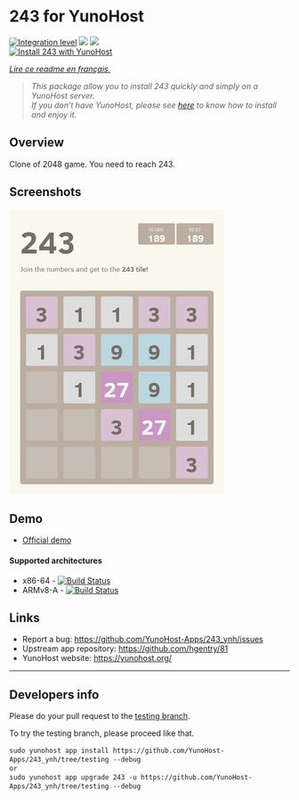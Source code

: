 # 243 for YunoHost

[![Integration level](https://dash.yunohost.org/integration/243.svg)](https://dash.yunohost.org/appci/app/243) ![](https://ci-apps.yunohost.org/ci/badges/243.status.svg) ![](https://ci-apps.yunohost.org/ci/badges/243.maintain.svg)  
[![Install 243 with YunoHost](https://install-app.yunohost.org/install-with-yunohost.png)](https://install-app.yunohost.org/?app=243)

*[Lire ce readme en français.](./README_fr.md)*

> *This package allow you to install 243 quickly and simply on a YunoHost server.  
If you don’t have YunoHost, please see [here](https://yunohost.org/#/install) to know how to install and enjoy it.*

## Overview

Clone of 2048 game. You need to reach 243.

## Screenshots

![](Screenshot-243.jpg)

## Demo

* [Official demo](https://hgentry.github.io/81/)

#### Supported architectures

* x86-64 - [![Build Status](https://ci-apps.yunohost.org/ci/logs/243%20%28Apps%29.svg)](https://ci-apps.yunohost.org/ci/apps/243/)
* ARMv8-A - [![Build Status](https://ci-apps-arm.yunohost.org/ci/logs/243%20%28Apps%29.svg)](https://ci-apps-arm.yunohost.org/ci/apps/243/)

## Links

 * Report a bug: https://github.com/YunoHost-Apps/243_ynh/issues
 * Upstream app repository: https://github.com/hgentry/81
 * YunoHost website: https://yunohost.org/

---

## Developers info

Please do your pull request to the [testing branch](https://github.com/YunoHost-Apps/243_ynh/tree/testing).

To try the testing branch, please proceed like that.
```
sudo yunohost app install https://github.com/YunoHost-Apps/243_ynh/tree/testing --debug
or
sudo yunohost app upgrade 243 -u https://github.com/YunoHost-Apps/243_ynh/tree/testing --debug
```

